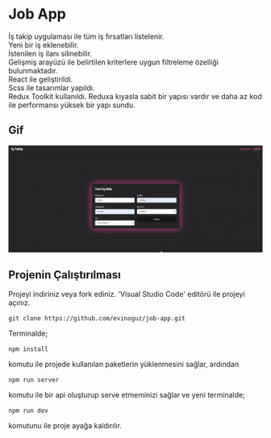 # Job App


İş takip uygulaması ile tüm iş fırsatları listelenir. </br>
Yeni bir iş eklenebilir. </br>
İstenilen iş ilanı silinebilir.</br>
Gelişmiş arayüzü ile belirtilen kriterlere uygun filtreleme özelliği bulunmaktadır.</br>
React ile geliştirildi. </br>
Scss ile tasarımlar yapıldı. </br>
Redux Toolkit kullanıldı. Reduxa kıyasla sabit bir yapısı vardır ve daha az kod ile performansı yüksek bir yapı sundu.<br />

## Gif

![](/public/toolkit-job-app.gif)

## Projenin Çalıştırılması

Projeyi indiriniz veya fork ediniz. 'Visual Studio Code' editörü ile projeyi açınız.

```
git clone https://github.com/evinoguz/job-app.git
```

Terminalde;

```
npm install

```

komutu ile projede kullanılan paketlerin yüklenmesini sağlar, ardından

```
npm run server
```

komutu ile bir api oluşturup serve etmeminizi sağlar ve yeni terminalde;

```
npm run dev
```

komutunu ile proje ayağa kaldırılır.
